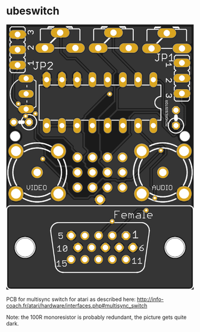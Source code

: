 # ubeswitch

![Top](images/THT-top.png?raw=true "Top")


PCB for multisync switch for atari as described here: http://info-coach.fr/atari/hardware/interfaces.php#multisync_switch

Note: the 100R monoresistor is probably redundant, the picture gets quite dark.
